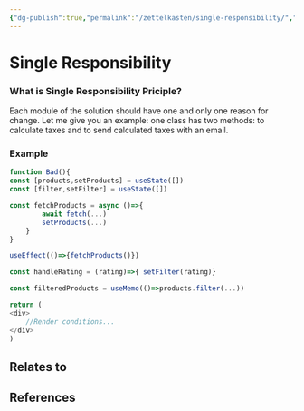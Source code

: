 ```yaml
---
{"dg-publish":true,"permalink":"/zettelkasten/single-responsibility/","title":"Single Responsibility","tags":["status/todo","core/tech/fundamentals/principles"],"created":"2023-10-27T11:48:57.677+01:00"}
---
```



# Single Responsibility

### What is Single Responsibility Priciple?
Each module of the solution should have one and only one reason for change. Let me give you an example: one class has two methods: to calculate taxes and to send calculated taxes with an email.


### Example
```js
function Bad(){
const [products,setProducts] = useState([])
const [filter,setFilter] = useState([])

const fetchProducts = async ()=>{
		await fetch(...)
		setProducts(...)
	}
}

useEffect(()=>{fetchProducts()})

const handleRating = (rating)=>{ setFilter(rating)}

const filteredProducts = useMemo(()=>products.filter(...))

return (
<div>
	//Render conditions...
</div>
)

```


## Relates to
## References
